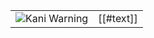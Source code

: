 <table>
<tr>
<td><img src="/images/kani-warning.png" alt="Kani Warning" /></td>
<td>[[#text]]</td>
</tr>
</table>